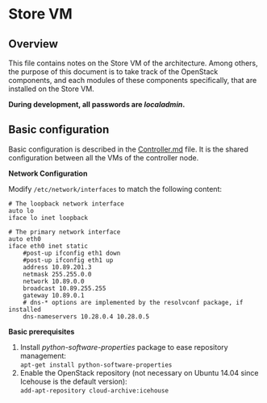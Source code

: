 # Store VM

## Overview
This file contains notes on the Store VM of the architecture. Among others, the purpose of this document is to take track of the OpenStack components, and each modules of these components specifically, that are installed on the Store VM.

**During development, all passwords are _localadmin_.**

## Basic configuration

Basic configuration is described in the [Controller.md](https://github.com/sylmarien/openstack-install-notes/blob/master/Controller.md) file. It is the shared configuration between all the VMs of the controller node.

**Network Configuration**

Modify `/etc/network/interfaces` to match the following content:

```
# The loopback network interface
auto lo
iface lo inet loopback

# The primary network interface
auto eth0
iface eth0 inet static
    #post-up ifconfig eth1 down
    #post-up ifconfig eth1 up
    address 10.89.201.3
    netmask 255.255.0.0
    network 10.89.0.0
    broadcast 10.89.255.255
    gateway 10.89.0.1
    # dns-* options are implemented by the resolvconf package, if installed
    dns-nameservers 10.28.0.4 10.28.0.5
```

**Basic prerequisites**

1. Install _python-software-properties_ package to ease repository management:  
  `apt-get install python-software-properties`
2. Enable the OpenStack repository (not necessary on Ubuntu 14.04 since Icehouse is the default version):  
  `add-apt-repository cloud-archive:icehouse`